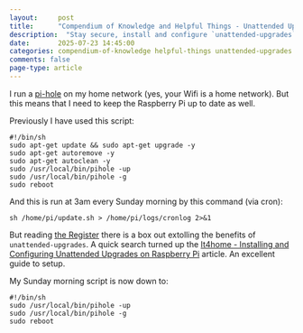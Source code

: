 ```yaml
---
layout: 	post
title:  	"Compendium of Knowledge and Helpful Things - Unattended Upgrades"
description:  "Stay secure, install and configure `unattended-upgrades`"
date:   	2025-07-23 14:45:00
categories: compendium-of-knowledge helpful-things unattended-upgrades
comments: false
page-type: article
---
```


I run a [pi-hole](https://pi-hole.net/) on my home network (yes, your Wifi is a home network). But this means that I need to keep the Raspberry Pi up to date as well.

Previously I have used this script:

```shell
#!/bin/sh
sudo apt-get update && sudo apt-get upgrade -y
sudo apt-get autoremove -y
sudo apt-get autoclean -y
sudo /usr/local/bin/pihole -up
sudo /usr/local/bin/pihole -g
sudo reboot
```

And this is run at 3am every Sunday morning by this command (via cron):

```shell
sh /home/pi/update.sh > /home/pi/logs/cronlog 2>&1
```

But reading [the Register](https://www.theregister.com/2025/07/23/firefox_141_relieves_linux_pain/) there is a box out extolling the benefits of `unattended-upgrades`. A quick search turned up the [It4home - Installing and Configuring Unattended Upgrades on Raspberry Pi](https://it4home.dk/index.php/2023/08/05/installing-and-configuring-unattended-upgrades-on-raspberry-pi/) article. An excellent guide to setup.

My Sunday morning script is now down to:

```shell
#!/bin/sh
sudo /usr/local/bin/pihole -up
sudo /usr/local/bin/pihole -g
sudo reboot
```
